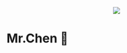 
<a href="https://github.com/CJM226">

  <p align="center">
    <img src="https://github-profile-trophy.vercel.app/?username=CJM226&column=7&theme=onedark"/>
  </p>

</a>

# Mr.Chen 🌝


